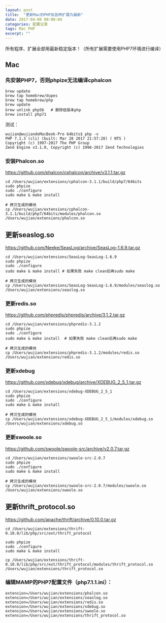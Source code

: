```yaml
---
layout: post
title:  "更新Mac的PHP及各种扩展为最新"
date: 2017-04-08 00:00:04
categories: 配置记录
tags: Mac PHP
excerpt: ""
---
```


所有程序、扩展全部用最新稳定版本！（所有扩展需要使用PHP7环境进行编译）

## Mac

### 先安装PHP7，否则phpize无法编译cphalcon

```
brew update
brew tap homebrew/dupes
brew tap homebrew/php
brew update
brew unlink php56   # 删除低版本php
brew install php71
```

测试：

```
wujian@wujiandeMacBook-Pro 64bits$ php -v
PHP 7.1.3 (cli) (built: Mar 28 2017 21:57:28) ( NTS )
Copyright (c) 1997-2017 The PHP Group
Zend Engine v3.1.0, Copyright (c) 1998-2017 Zend Technologies
```



### 安装Phalcon.so

https://github.com/phalcon/cphalcon/archive/v3.1.1.tar.gz

```
cd /Users/wujian/extensions/cphalcon-3.1.1/build/php7/64bits
sudo phpize
sudo ./configure
sudo make & make install

# 拷贝生成的模块
cp /Users/wujian/extensions/cphalcon-3.1.1/build/php7/64bits/modules/phalcon.so /Users/wujian/extensions/phalcon.so
```



## 更新seaslog.so

https://github.com/Neeke/SeasLog/archive/SeasLog-1.6.9.tar.gz

```
cd /Users/wujian/extensions/SeasLog-SeasLog-1.6.9
sudo phpize
sudo ./configure
sudo make & make install # 如果失败 make clean后再sudo make

# 拷贝生成的模块
cp /Users/wujian/extensions/SeasLog-SeasLog-1.6.9/modules/seaslog.so /Users/wujian/extensions/seaslog.so
```



### 更新redis.so

https://github.com/phpredis/phpredis/archive/3.1.2.tar.gz

```
cd /Users/wujian/extensions/phpredis-3.1.2
sudo phpize
sudo ./configure
sudo make & make install  # 如果失败 make clean后再sudo make

# 拷贝生成的模块
cp /Users/wujian/extensions/phpredis-3.1.2/modules/redis.so /Users/wujian/extensions/redis.so
```



### 更新xdebug

https://github.com/xdebug/xdebug/archive/XDEBUG_2_5_1.tar.gz

```
cd /Users/wujian/extensions/xdebug-XDEBUG_2_5_1
sudo phpize
sudo ./configure
sudo make & make install 

# 拷贝生成的模块
cp /Users/wujian/extensions/xdebug-XDEBUG_2_5_1/modules/xdebug.so /Users/wujian/extensions/xdebug.so
```



### 更新swoole.so

https://github.com/swoole/swoole-src/archive/v2.0.7.tar.gz

```
cd /Users/wujian/extensions/swoole-src-2.0.7
sudo phpize
sudo ./configure
sudo make & make install 

# 拷贝生成的模块
cp /Users/wujian/extensions/swoole-src-2.0.7/modules/swoole.so /Users/wujian/extensions/swoole.so
```



## 更新thrift_protocol.so

https://github.com/apache/thrift/archive/0.10.0.tar.gz

```
cd /Users/wujian/extensions/thrift-0.10.0/lib/php/src/ext/thrift_protocol

sudo phpize
sudo ./configure
sudo make & make install 

cp /Users/wujian/extensions/thrift-0.10.0/lib/php/src/ext/thrift_protocol/modules/thrift_protocol.so /Users/wujian/extensions/thrift_protocol.so
```



### 编辑MAMP的PHP7配置文件（php7.1.1.ini）：

```
extension=/Users/wujian/extensions/phalcon.so
extension=/Users/wujian/extensions/seaslog.so
extension=/Users/wujian/extensions/redis.so
extension=/Users/wujian/extensions/xdebug.so
extension=/Users/wujian/extensions/swoole.so
extension=/Users/wujian/extensions/thrift_protocol.so

```



